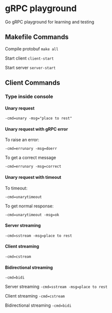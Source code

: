 # gRPC playground

Go gRPC playground for learning and testing

## Makefile Commands

Compile protobuf
`make all`

Start client
`client-start`

Start server
`server-start`

## Client Commands

### Type inside console

#### Unary request

`-cmd=unary -msg="place to rest"`

#### Unary request with gRPC error

To raise an error:

`-cmd=errunary -msg=doerr`

To get a correct message

`-cmd=errunary -msg=correct`

#### Unary request with timeout

To timeout:

`-cmd=unarytimeout`

To get normal response:

`-cmd=unarytimeout -msg=ok`

#### Server streaming

`-cmd=sstream -msg=place to rest`

#### Client streaming

`-cmd=cstream`

#### Bidirectional streaming

`-cmd=bidi`

Server streaming
`-cmd=sstream -msg=place to rest`

Client streaming
`-cmd=cstream`

Bidirectional streaming
`-cmd=bidi`
